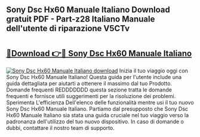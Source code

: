 ## Sony Dsc Hx60 Manuale Italiano Download gratuit PDF - Part-z28 Italiano Manuale dell'utente di riparazione V5CTv

# <h2><a href="http://df9dgh.blite.top/?on=Sony+Dsc+Hx60+Manuale+Italiano">🔗Download 👉🔴 Sony Dsc Hx60 Manuale Italiano</a></h2>

[![Sony Dsc Hx60 Manuale Italiano download](https://i.imgur.com/lujVjoI.png)](http://df9dgh.blite.top/?on=Sony+Dsc+Hx60+Manuale+Italiano)
Inizia il tuo viaggio oggi con Sony Dsc Hx60 Manuale Italiano! Questa guida per l'utente include una guida dettagliata per aiutarti a ottenere il massimo dal tuo Prodotto. Domande frequenti REDDDDDDD questa sezione tratta le domande frequenti e fornisce utili suggerimenti per la risoluzione dei problemi. Sperimenta L'efficienza Dell'elenco delle funzionalità mentre usi il tuo nuovo Sony Dsc Hx60 Manuale Italiano. Partiamo dal presupposto che Sony Dsc Hx60 Manuale Italiano sia stata una guida cruciale nel tuo viaggio verso la padronanza dell'utilizzo del tuo nuovo dispositivo. In caso di domande o dubbi, contattare il nostro team di supporto.
